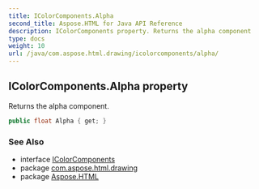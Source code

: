 ```yaml
---
title: IColorComponents.Alpha
second_title: Aspose.HTML for Java API Reference
description: IColorComponents property. Returns the alpha component
type: docs
weight: 10
url: /java/com.aspose.html.drawing/icolorcomponents/alpha/
---
```

## IColorComponents.Alpha property

Returns the alpha component.

```java
public float Alpha { get; }
```

### See Also

* interface [IColorComponents](../)
* package [com.aspose.html.drawing](../../../com.aspose.html.drawing/)
* package [Aspose.HTML](../../../)
